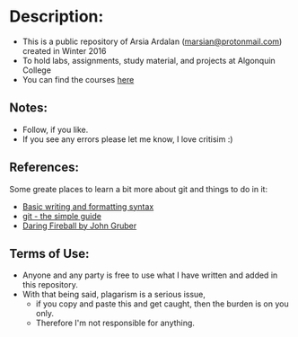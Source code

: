 # Description:
* This is a public repository of Arsia Ardalan (<marsian@protonmail.com>) created in Winter 2016
* To hold labs, assignments, study material, and projects at Algonquin College 
* You can find the courses [here](https://github.com/ArsiaArdalan/Algonquin/tree/master/2016/Winter)

## Notes:
* Follow, if you like.
* If you see any errors please let me know, I love critisim :)

## References:
Some greate places to learn a bit more about git and things to do in it:
- [Basic writing and formatting syntax](https://help.github.com/articles/basic-writing-and-formatting-syntax/)
- [git - the simple guide](http://rogerdudler.github.io/git-guide/)
- [Daring Fireball by John Gruber](https://daringfireball.net/projects/markdown/syntax#autolink)


## Terms of Use:
* Anyone and any party is free to use what I have written and added in this repository. 
* With that being said, plagarism is a serious issue, 
  - if you copy and paste this and get caught, then the burden is on you only. 
  - Therefore I'm not responsible for anything.


